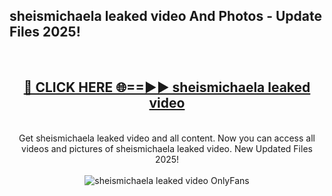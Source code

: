 <h2>sheismichaela leaked video And Photos - Update Files 2025!</h2>
<br>
<div align="center">
<h2><a href="https://betterlinks.top/A2PfLJ" rel="nofollow">🔴 CLICK HERE 🌐==►► sheismichaela leaked video</a></h2>
<br>
Get sheismichaela leaked video and all content. Now you can access all videos and pictures of sheismichaela leaked video. New Updated Files 2025!
<br>
<br>
<a href="https://betterlinks.top/A2PfLJ" rel="nofollow" data-target="animated-image.originalLink"><img src="https://i.imgur.com/dJHk4Zq.gif" alt="sheismichaela leaked video OnlyFans" style="max-width: 100%; display: inline-block;" data-target="animated-image.originalImage"></a>
</div>
<br>